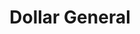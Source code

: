 ---
title: "Dollar General"
url: /wisconsin-rapids/dollar-general-8th-street-south/
shop: variety store
---